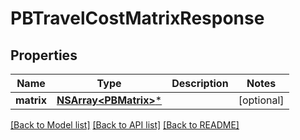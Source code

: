 # PBTravelCostMatrixResponse

## Properties
Name | Type | Description | Notes
------------ | ------------- | ------------- | -------------
**matrix** | [**NSArray&lt;PBMatrix&gt;***](PBMatrix.md) |  | [optional] 

[[Back to Model list]](../README.md#documentation-for-models) [[Back to API list]](../README.md#documentation-for-api-endpoints) [[Back to README]](../README.md)



